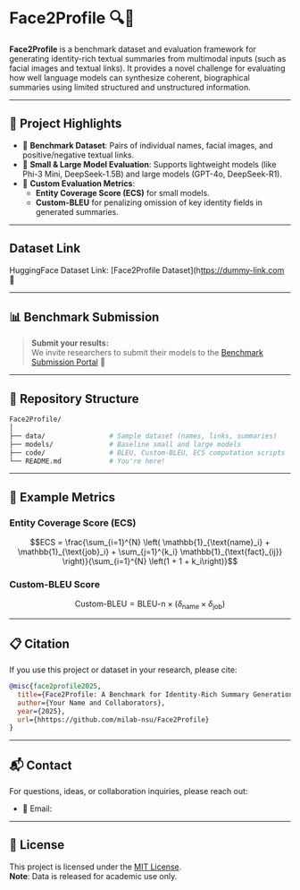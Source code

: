 # Face2Profile 🔍📄

**Face2Profile** is a benchmark dataset and evaluation framework for generating identity-rich textual summaries from multimodal inputs (such as facial images and textual links). It provides a novel challenge for evaluating how well language models can synthesize coherent, biographical summaries using limited structured and unstructured information.

----

## 🌟 Project Highlights

- 🔖 **Benchmark Dataset**: Pairs of individual names, facial images, and positive/negative textual links.
- 🤖 **Small & Large Model Evaluation**: Supports lightweight models (like Phi-3 Mini, DeepSeek-1.5B) and large models (GPT-4o, DeepSeek-R1).
- 🧪 **Custom Evaluation Metrics**:
  - **Entity Coverage Score (ECS)** for small models.
  - **Custom-BLEU** for penalizing omission of key identity fields in generated summaries.

---

##  Dataset Link

HuggingFace Dataset Link: [Face2Profile Dataset](h[ttps://dummy-link.com](https://huggingface.co/datasets/milab12/face2profile) 🚀  

---


## 📊 Benchmark Submission

> **Submit your results:**  
We invite researchers to submit their models to the [Benchmark Submission Portal](https://dummy-link.com) 🚀  

---

## 📁 Repository Structure

```bash
Face2Profile/
│
├── data/                # Sample dataset (names, links, summaries)
├── models/              # Baseline small and large models
├── code/                # BLEU, Custom-BLEU, ECS computation scripts              
└── README.md            # You're here!
```

---

## 🧪 Example Metrics

### Entity Coverage Score (ECS)

```math
ECS = \frac{\sum_{i=1}^{N} \left( \mathbb{1}_{\text{name}_i} + \mathbb{1}_{\text{job}_i} + \sum_{j=1}^{k_i} \mathbb{1}_{\text{fact}_{ij}} \right)}{\sum_{i=1}^{N} \left(1 + 1 + k_i\right)}
```

### Custom-BLEU Score

```math
\text{Custom-BLEU} = \text{BLEU-n} \times \left( \delta_{\text{name}} \times \delta_{\text{job}} \right)
```

---

## 📋 Citation

If you use this project or dataset in your research, please cite:

```bibtex
@misc{face2profile2025,
  title={Face2Profile: A Benchmark for Identity-Rich Summary Generation},
  author={Your Name and Collaborators},
  year={2025},
  url={hhttps://github.com/milab-nsu/Face2Profile}
}
```

---

## 📬 Contact

For questions, ideas, or collaboration inquiries, please reach out:

- 📧 Email: <Will be added later>


---

## 🔐 License

This project is licensed under the [MIT License](LICENSE).  
**Note**: Data is released for academic use only.
